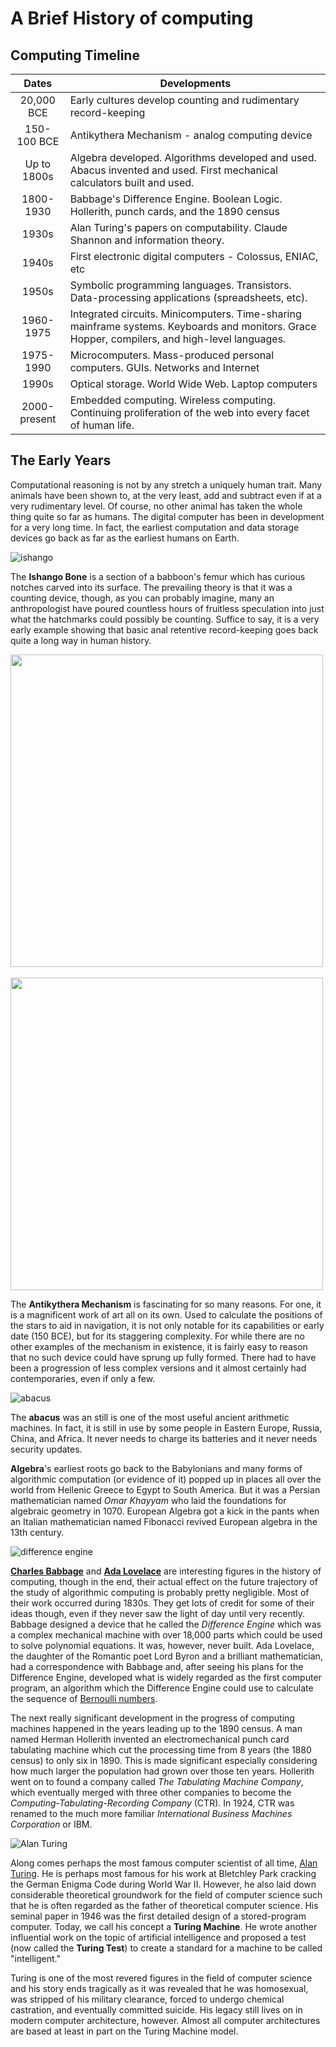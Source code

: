 # A Brief History of computing

## Computing Timeline
|     Dates    | Developments                                                                                                                                   |
|:------------:|------------------------------------------------------------------------------------------------------------------------------------------------|
| 20,000 BCE   | Early cultures develop counting and rudimentary record-keeping                                                                                 |
| 150-100 BCE  | Antikythera Mechanism - analog computing device                                                                                                |
| Up to 1800s  | Algebra developed. Algorithms developed and used. Abacus invented and used. First mechanical calculators built and used.                       |
| 1800-1930    | Babbage's Difference Engine. Boolean Logic. Hollerith, punch cards, and the 1890 census                                                        |
| 1930s        | Alan Turing's papers on computability. Claude Shannon and information theory.                                                                  |
| 1940s        | First electronic digital computers - Colossus, ENIAC, etc                                                                                      |
| 1950s        | Symbolic programming languages. Transistors. Data-processing applications (spreadsheets, etc).                                                 |
| 1960-1975    | Integrated circuits. Minicomputers. Time-sharing mainframe systems. Keyboards and monitors. Grace Hopper, compilers, and high-level languages. |
| 1975-1990    | Microcomputers. Mass-produced personal computers. GUIs. Networks and Internet                                                                  |
| 1990s        | Optical storage. World Wide Web. Laptop computers                                                                                              |
| 2000-present | Embedded computing. Wireless computing. Continuing proliferation of the web into every facet of human life.                                    |

## The Early Years

Computational reasoning is not by any stretch a uniquely human trait. Many animals have been shown to, at the very least, add and subtract even if at a very rudimentary level. Of course, no other animal has taken the whole thing quite so far as humans. The digital computer has been in development for a very long time. In fact, the earliest computation and data storage devices go back as far as the earliest humans on Earth.

![ishango](images/ishango.jpg)

The **Ishango Bone** is a section of a babboon's femur which has curious notches carved into its surface. The prevailing theory is that it was a counting device, though, as you can probably imagine, many an anthropologist have poured countless hours of fruitless speculation into just what the hatchmarks could possibly be counting. Suffice to say, it is a very early example showing that basic anal retentive record-keeping goes back quite a long way in human history.

<img src="images/antikythera.jpg" width=500px /><br /><br />
<img src="images/antikythera2.jpg" width=500px />

The **Antikythera Mechanism** is fascinating for so many reasons. For one, it is a magnificent work of art all on its own. Used to calculate the positions of the stars to aid in navigation, it is not only notable for its capabilities or early date (150 BCE), but for its staggering complexity. For while there are no other examples of the mechanism in existence, it is fairly easy to reason that no such device could have sprung up fully formed. There had to have been a progression of less complex versions and it almost certainly had contemporaries, even if only a few.

![abacus](images/abacus.jpg)

The **abacus** was an still is one of the most useful ancient arithmetic machines. In fact, it is still in use by some people in Eastern Europe, Russia, China, and Africa. It never needs to charge its batteries and it never needs security updates.

**Algebra**'s earliest roots go back to the Babylonians and many forms of algorithmic computation (or evidence of it) popped up in places all over the world from Hellenic Greece to Egypt to South America. But it was a Persian mathematician named *Omar Khayyam* who laid the foundations for algebraic geometry in 1070. European Algebra got a kick in the pants when an Italian mathematician named Fibonacci revived European algebra in the 13th century.

![difference engine](images/diff_eng.jpg)

**[Charles Babbage](https://en.wikipedia.org/wiki/Charles_Babbage)** and **[Ada Lovelace](https://en.wikipedia.org/wiki/Ada_Lovelace)** are interesting figures in the history of computing, though in the end, their actual effect on the future trajectory of the study of algorithmic computing is probably pretty negligible. Most of their work occurred during 1830s. They get lots of credit for some of their ideas though, even if they never saw the light of day until very recently. Babbage designed a device that he called the *Difference Engine* which was a complex mechanical machine with over 18,000 parts which could be used to solve polynomial equations. It was, however, never built. Ada Lovelace, the daughter of the Romantic poet Lord Byron and a brilliant mathematician, had a correspondence with Babbage and, after seeing his plans for the Difference Engine, developed what is widely regarded as the first computer program, an algorithm which the Difference Engine could use to calculate the sequence of [Bernoulli numbers](https://en.wikipedia.org/wiki/Bernoulli_number).

The next really significant development in the progress of computing machines happened in the years leading up to the 1890 census. A man named Herman Hollerith invented an electromechanical punch card tabulating machine which cut the processing time from 8 years (the 1880 census) to only six in 1890. This is made significant especially considering how much larger the population had grown over those ten years. Hollerith went on to found a company called *The Tabulating Machine Company*, which eventually merged with three other companies to become the *Computing-Tabulating-Recording Company* (CTR). In 1924, CTR was renamed to the much more familiar *International Business Machines Corporation* or IBM.

![Alan Turing](images/turing.jpg)

Along comes perhaps the most famous computer scientist of all time, [Alan Turing](https://en.wikipedia.org/wiki/Alan_Turing). He is perhaps most famous for his work at Bletchley Park cracking the German Enigma Code during World War II. However, he also laid down considerable theoretical groundwork for the field of computer science such that he is often regarded as the father of theoretical computer science. His seminal paper in 1946 was  the first detailed design of a stored-program computer. Today, we call his concept a **Turing Machine**. He wrote another influential work on the topic of artificial intelligence and proposed a test (now called the **Turing Test**) to create a standard for a machine to be called "intelligent."

Turing is one of the most revered figures in the field of computer science and his story ends tragically as it was revealed that he was homosexual, was stripped of his military clearance, forced to undergo chemical castration, and eventually committed suicide. His legacy still lives on in modern computer architecture, however. Almost all computer architectures are based at least in part on the Turing Machine model.
